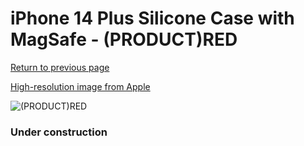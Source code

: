 # iPhone 14 Plus Silicone Case with MagSafe - (PRODUCT)RED

[Return to previous page](/iphone_14)

[High-resolution image from Apple](https://store.storeimages.cdn-apple.com/8756/as-images.apple.com/is/MPT63?wid=4500&hei=4500&fmt=png)

<div style="width: 384px"><img src="/everypreview/MPT63.png" alt="(PRODUCT)RED"></div>

### Under construction
